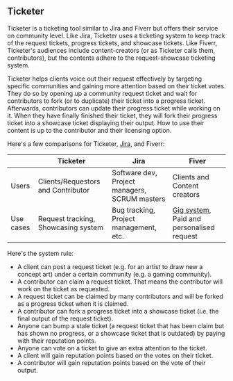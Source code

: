 Ticketer
---

Ticketer is a ticketing tool similar to Jira and Fiverr but offers their service on community level. Like Jira, Ticketer uses a ticketing system to keep track of the request tickets, progress tickets, and showcase tickets. Like Fiverr, Ticketer's audiences include content-creators (or as Ticketer calls them, contributors), but the contents adhere to the request-showcase ticketing system.

Ticketer helps clients voice out their request effectively by targeting specific communities and gaining more attention based on their ticket votes. They do so by opening up a community request ticket and wait for contributors to fork (or to duplicate) their ticket into a progress ticket. Afterwards, contributors can update their progress ticket while working on it. When they have finally finished their ticket, they will fork their progress ticket into a showcase ticket displaying their output. How to use their content is up to the contributor and their licensing option.

Here's a few comparisons for Ticketer, [Jira][1], and Fiverr:

|   | **Ticketer**   | Jira | Fiver |
|---|---|---|---|
| Users   | Clients/Requestors and Contributor | Software dev, Project managers, SCRUM masters | Clients and Content creators |
| Use cases | Request tracking, Showcasing system | Bug tracking, Project management, etc. | [Gig system][2], Paid and personalised request |

Here's the system rule:
  - A client can post a request ticket (e.g. for an artist to draw new a concept art) under a certain community (e.g. a gaming community).
  - A contributor can claim a request ticket. That means the contributor will work on the ticket as requested.
  - A request ticket can be claimed by many contributors and will be forked as a progress ticket when it is claimed.
  - A contributor can fork a progress ticket into a showcase ticket (i.e. the final output of the request ticket).
  - Anyone can bump a stale ticket (a request ticket that has been claim but has shown no progress, or a showcase ticket that is outdated) by paying with their reputation points.
  - Anyone can vote on a ticket to give an extra attention to the ticket.
  - A client will gain reputation points based on the votes on their ticket.
  - A contributor will gain reputation points based on the vote of their output.

[1]: https://www.atlassian.com/software/jira/guides/getting-started/overview
[2]: https://lifehacker.com/fiverr-outsources-your-small-jobs-for-5-5488130
